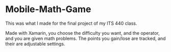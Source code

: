 # Mobile-Math-Game

This was what I made for the final project of my ITS 440 class. 

Made with Xamarin, you choose the difficulty you want, and the operator, and you are given math problems. The points you gain/lose are tracked, and their are adjustable settings.
